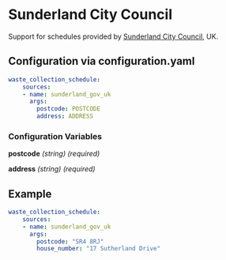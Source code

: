 # Sunderland City Council

Support for schedules provided by [Sunderland City Council](https://www.sunderland.gov.uk/bindays), UK.

## Configuration via configuration.yaml

```yaml
waste_collection_schedule:
    sources:
    - name: sunderland_gov_uk
      args:
        postcode: POSTCODE
        address: ADDRESS
```

### Configuration Variables

**postcode**
*(string) (required)*

**address**
*(string) (required)*


## Example

```yaml
waste_collection_schedule:
    sources:
    - name: sunderland_gov_uk
      args:
        postcode: "SR4 8RJ"
        house_number: "17 Sutherland Drive"
```
